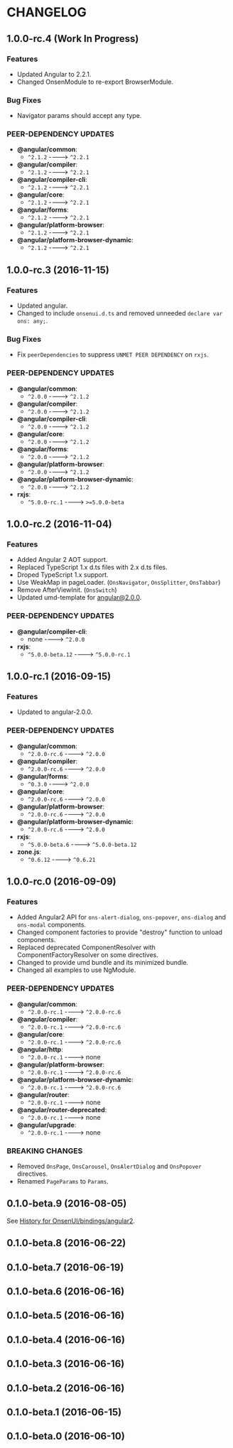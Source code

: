 <!--
Guidelines:
 * Release dates should be in UTC.
    * They can be retrieved from `npm info angular2-onsenui`.
-->

CHANGELOG
====

1.0.0-rc.4 (Work In Progress)
----

### Features
 * Updated Angular to 2.2.1.
 * Changed OnsenModule to re-export BrowserModule.

### Bug Fixes
 * Navigator params should accept any type.

### PEER-DEPENDENCY UPDATES
 * **@angular/common**:
    * `^2.1.2` ----> `^2.2.1`
 * **@angular/compiler**:
    * `^2.1.2` ----> `^2.2.1`
 * **@angular/compiler-cli**:
    * `^2.1.2` ----> `^2.2.1`
 * **@angular/core**:
    * `^2.1.2` ----> `^2.2.1`
 * **@angular/forms**:
    * `^2.1.2` ----> `^2.2.1`
 * **@angular/platform-browser**:
    * `^2.1.2` ----> `^2.2.1`
 * **@angular/platform-browser-dynamic**:
    * `^2.1.2` ----> `^2.2.1`

1.0.0-rc.3 (2016-11-15)
----

### Features
 * Updated angular.
 * Changed to include `onsenui.d.ts` and removed unneeded `declare var ons: any;`.

### Bug Fixes
 * Fix `peerDependencies` to suppress `UNMET PEER DEPENDENCY` on `rxjs`.

### PEER-DEPENDENCY UPDATES
 * **@angular/common**:
    * `^2.0.0` ----> `^2.1.2`
 * **@angular/compiler**:
    * `^2.0.0` ----> `^2.1.2`
 * **@angular/compiler-cli**:
    * `^2.0.0` ----> `^2.1.2`
 * **@angular/core**:
    * `^2.0.0` ----> `^2.1.2`
 * **@angular/forms**:
    * `^2.0.0` ----> `^2.1.2`
 * **@angular/platform-browser**:
    * `^2.0.0` ----> `^2.1.2`
 * **@angular/platform-browser-dynamic**:
    * `^2.0.0` ----> `^2.1.2`
 * **rxjs**:
    * `^5.0.0-rc.1` ----> `>=5.0.0-beta`

1.0.0-rc.2 (2016-11-04)
----

### Features
 * Added Angular 2 AOT support.
 * Replaced TypeScript 1.x d.ts files with 2.x d.ts files.
 * Droped TypeScript 1.x support.
 * Use WeakMap in pageLoader. (`OnsNavigator`, `OnsSplitter`, `OnsTabbar`)
 * Remove AfterViewInit. (`OnsSwitch`)
 * Updated umd-template for angular@2.0.0.

### PEER-DEPENDENCY UPDATES
 * **@angular/compiler-cli**:
    * none ----> `^2.0.0`
 * **rxjs**:
    * `^5.0.0-beta.12` ----> `^5.0.0-rc.1`

1.0.0-rc.1 (2016-09-15)
----

### Features
 * Updated to angular-2.0.0.

### PEER-DEPENDENCY UPDATES
 * **@angular/common**:
    * `^2.0.0-rc.6` ----> `^2.0.0`
 * **@angular/compiler**:
    * `^2.0.0-rc.6` ----> `^2.0.0`
 * **@angular/forms**:
    * `^0.3.0` ----> `^2.0.0`
 * **@angular/core**:
    * `^2.0.0-rc.6` ----> `^2.0.0`
 * **@angular/platform-browser**:
    * `^2.0.0-rc.6` ----> `^2.0.0`
 * **@angular/platform-browser-dynamic**:
    * `^2.0.0-rc.6` ----> `^2.0.0`
 * **rxjs**:
    * `^5.0.0-beta.6` ----> `^5.0.0-beta.12`
 * **zone.js**:
    * `^0.6.12` ----> `^0.6.21`

1.0.0-rc.0 (2016-09-09)
----

### Features
 * Added Angular2 API for `ons-alert-dialog`, `ons-popover`, `ons-dialog` and `ons-modal` components.
 * Changed component factories to provide "destroy" function to unload components.
 * Replaced deprecated ComponentResolver with ComponentFactoryResolver on some directives.
 * Changed to provide umd bundle and its minimized bundle.
 * Changed all examples to use NgModule.

### PEER-DEPENDENCY UPDATES
 * **@angular/common**:
    * `^2.0.0-rc.1` ----> `^2.0.0-rc.6`
 * **@angular/compiler**:
    * `^2.0.0-rc.1` ----> `^2.0.0-rc.6`
 * **@angular/core**:
    * `^2.0.0-rc.1` ----> `^2.0.0-rc.6`
 * **@angular/http**:
    * `^2.0.0-rc.1` ----> none
 * **@angular/platform-browser**:
    * `^2.0.0-rc.1` ----> `^2.0.0-rc.6`
 * **@angular/platform-browser-dynamic**:
    * `^2.0.0-rc.1` ----> `^2.0.0-rc.6`
 * **@angular/router**:
    * `^2.0.0-rc.1` ----> none
 * **@angular/router-deprecated**:
    * `^2.0.0-rc.1` ----> none
 * **@angular/upgrade**:
    * `^2.0.0-rc.1` ----> none

### BREAKING CHANGES
 * Removed `OnsPage`, `OnsCarousel`, `OnsAlertDialog` and `OnsPopover` directives.
 * Renamed `PageParams` to `Params`.

0.1.0-beta.9 (2016-08-05)
----

See [History for OnsenUI/bindings/angular2](https://github.com/OnsenUI/OnsenUI/commits/master/bindings/angular2).

0.1.0-beta.8 (2016-06-22)
----

0.1.0-beta.7 (2016-06-19)
----

0.1.0-beta.6 (2016-06-16)
----

0.1.0-beta.5 (2016-06-16)
----

0.1.0-beta.4 (2016-06-16)
----

0.1.0-beta.3 (2016-06-16)
----

0.1.0-beta.2 (2016-06-16)
----

0.1.0-beta.1 (2016-06-15)
----

0.1.0-beta.0 (2016-06-10)
----

<!--

0.0.1-dev.8 (2016-06-10)
----

0.0.1-dev.7 (2016-06-10)
----

0.0.1-dev.6 (2016-06-10)
----

0.0.1-dev.5 (2016-06-10)
----

0.0.1-dev.4 (2016-06-10)
----

0.0.1-dev.3 (2016-06-10)
----

0.0.1-dev.2 (2016-06-10)
----

0.0.1-dev.1 (2016-06-10)
----

0.0.1-dev.0 (2016-06-10)
----

-->
